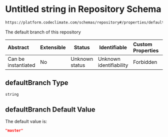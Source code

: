 # Untitled string in Repository Schema

```txt
https://platform.codeclimate.com/schemas/repository#/properties/defaultBranch
```

The default branch of this repository


| Abstract            | Extensible | Status         | Identifiable            | Custom Properties | Additional Properties | Access Restrictions | Defined In                                                                                   |
| :------------------ | ---------- | -------------- | ----------------------- | :---------------- | --------------------- | ------------------- | -------------------------------------------------------------------------------------------- |
| Can be instantiated | No         | Unknown status | Unknown identifiability | Forbidden         | Allowed               | none                | [Repository.schema.json\*](../../spec/schemas/Repository.schema.json "open original schema") |

## defaultBranch Type

`string`

## defaultBranch Default Value

The default value is:

```json
"master"
```
